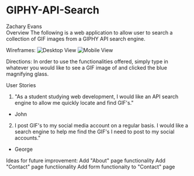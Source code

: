 # GIPHY-API-Search
  Zachary Evans   
Overview
The following is a web application to allow user to search a collection of GIF images from a GIPHY API search engine.

Wireframes:
![Desktop View](documents/DesktopView "Desktop View")
![Mobile View](documents/MobileView "Mobile View")

Directions:
In order to use the functionalities offered, simply type in whatever you would like to see a GIF image of and clicked the blue magnifying glass.

User Stories
1. "As a student studying web development, I would like an API search engine to allow me quickly locate and find GIF's."
- John

2. I post GIF's to my social media account on a regular basis. I would like a search engine to help me find the GIF's I need to post to my social accounts."
- George

Ideas for future improvement:
    Add "About" page functionality
    Add "Contact" page functiionality
    Add form functionaity to "Contact" page
